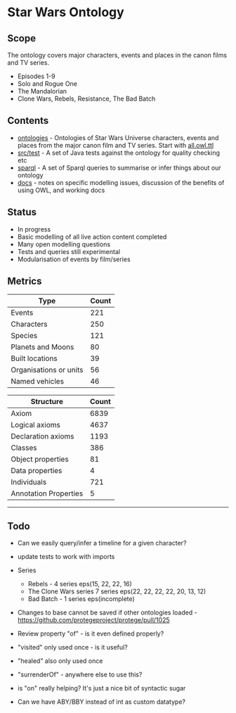 # Star Wars Ontology

## Scope

The ontology covers major characters, events and places in the canon films and TV series.
* Episodes 1-9
* Solo and Rogue One
* The Mandalorian
* Clone Wars, Rebels, Resistance, The Bad Batch

## Contents

* [ontologies](ontologies/) - Ontologies of Star Wars Universe characters, events and places from the major canon film and TV series. Start with [all.owl.ttl](ontologies/all.owl.ttl)
* [src/test](src/test/) - A set of Java tests against the ontology for quality checking etc
* [sparql](sparql/) - A set of Sparql queries to summarise or infer things about our ontology
* [docs](docs/) - notes on specific modelling issues, discussion of the benefits of using OWL, and working docs

## Status

* In progress
* Basic modelling of all live action content completed
* Many open modelling questions
* Tests and queries still experimental
* Modularisation of events by film/series

## Metrics

|Type |Count |
--- | ---
|Events                 |221
|Characters             |250
|Species                |121
|Planets and Moons      |80
|Built locations        |39
|Organisations or units |56
|Named vehicles         |46

|Structure |Count |
--- | ---
|Axiom                  |6839
|Logical axioms         |4637
|Declaration axioms	    |1193
|Classes	            |386
|Object properties	    |81
|Data properties    	|4
|Individuals	        |721
|Annotation Properties	|5

---

## Todo

* Can we easily query/infer a timeline for a given character?
* update tests to work with imports

* Series
    * Rebels - 4 series eps(15, 22, 22, 16)
    * The Clone Wars series 7 series eps(22, 22, 22, 22, 20, 13, 12)
    * Bad Batch - 1 series eps(incomplete)

* Changes to base cannot be saved if other ontologies loaded - https://github.com/protegeproject/protege/pull/1025

* Review property "of" - is it even defined properly?

* "visited" only used once - is it useful?

* "healed" also only used once

* "surrenderOf" - anywhere else to use this?

* is "on" really helping? It's just a nice bit of syntactic sugar

* Can we have ABY/BBY instead of int as custom datatype?